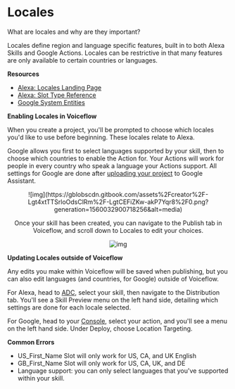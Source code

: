 # Locales

What are locales and why are they important?

Locales define region and language specific features, built in to both Alexa Skills and Google Actions. Locales can be restrictive in that many features are only available to certain countries or languages.

**Resources**

- [Alexa: Locales Landing Page](https://developer.amazon.com/alexa-skills-kit/locales)
- [Alexa: Slot Type Reference](https://developer.amazon.com/docs/custom-skills/slot-type-reference.html)
- [Google System Entities](https://cloud.google.com/dialogflow-enterprise/docs/reference/system-entities)

**Enabling Locales in Voiceflow**

When you create a project, you'll be prompted to choose which locales you'd like to use before beginning. These locales relate to Alexa.

Google allows you first to select languages supported by your skill, then to choose which countries to enable the Action for. Your Actions will work for people in every country who speak a language your Actions support. All settings for Google are done after [uploading your project](https://learn.voiceflow.com/en/articles/2705386-uploading-your-project-to-google-assistant) to Google Assistant.

<div align="center">
![img](https://gblobscdn.gitbook.com/assets%2Fcreator%2F-Lgt4xtTTSrloOdsClRm%2F-LgtCEFiZKw-akP7Yqr8%2F0.png?generation=1560032900718256&alt=media)

Once your skill has been created, you can navigate to the Publish tab in Voiceflow, and scroll down to Locales to edit your choices.

![img](https://gblobscdn.gitbook.com/assets%2Fcreator%2F-Lgt4xtTTSrloOdsClRm%2F-LgtCEFjzSN84q0XYabt%2F1.png?generation=1560032900729409&alt=media)
</div>

**Updating Locales outside of Voiceflow**

Any edits you make within Voiceflow will be saved when publishing, but you can also edit languages (and countries, for Google) outside of Voiceflow.

For Alexa, head to [ADC](https://developer.amazon.com/alexa/console/ask), select your skill, then navigate to the Distribution tab. You'll see a Skill Preview menu on the left hand side, detailing which settings are done for each locale selected.

For Google, head to your [Console](http://console.actions.google.com/), select your action, and you'll see a menu on the left hand side. Under Deploy, choose Location Targeting.

**Common Errors**

- US_First_Name Slot will only work for US, CA, and UK English
- GB_First_Name Slot will only work for US, CA, UK, and DE
- Language support: you can only select languages that you've supported within your skill.
